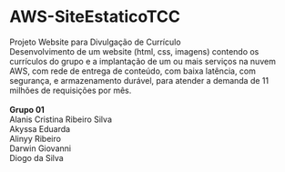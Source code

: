 # AWS-SiteEstaticoTCC

Projeto Website para Divulgação de Currículo <br>
Desenvolvimento de um website (html, css, imagens) contendo os currículos do grupo e a implantação de um ou mais serviços na nuvem AWS, com rede de entrega de conteúdo, com baixa latência, com segurança, e armazenamento durável, para atender a demanda de 11 milhões de requisições por mês.<br>
<br>
**Grupo 01**<br>
Alanis Cristina Ribeiro Silva<br>
Akyssa Eduarda<br>
Alinyy Ribeiro<br>
Darwin Giovanni<br>
Diogo da Silva<br>


